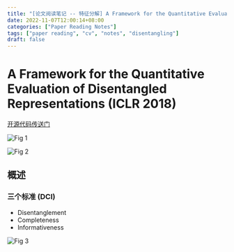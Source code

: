 ```yaml
---
title: "[论文阅读笔记 -- 特征分解] A Framework for the Quantitative Evaluation of DR (ICLR 2018)"
date: 2022-11-07T12:00:14+08:00
categories: ["Paper Reading Notes"]
tags: ["paper reading", "cv", "notes", "disentangling"]
draft: false
---
```


# A Framework for the Quantitative Evaluation of Disentangled Representations (ICLR 2018)

[开源代码传送门](https://github.com/cianeastwood/qedr)

![Fig 1](/images/2022/PRN296/1.png)

![Fig 2](/images/2022/PRN296/2.png)

## 概述

### 三个标准 (DCI)
+ Disentanglement
+ Completeness
+ Informativeness

![Fig 3](/images/2022/PRN296/3.png)
